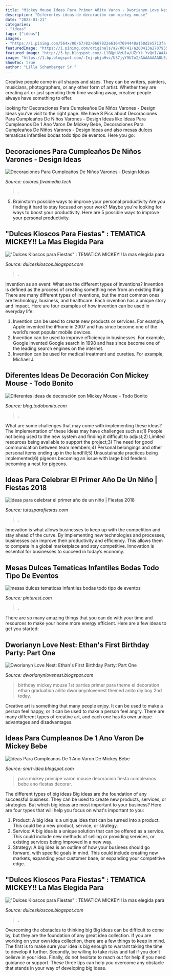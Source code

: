 ```yaml
---
title: "Mickey Mouse Ideas Para Primer Añito Varon - Dworianyn Love Nest: Ethan&#039;s First Birthday Party: Part One"
description: "Diferentes ideas de decoración con mickey mouse"
date: "2023-01-21"
categories:
- "ideas"
tags: ["ideas"]
images:
- "https://i.pinimg.com/564x/06/67/82/0667822e61647694448a158d2e5713fa.jpg"
featuredImage: "https://i.pinimg.com/originals/a2/00/41/a200413a27079554e3f849c2c2667ac4.jpg"
featured_image: "http://3.bp.blogspot.com/-LlBQpUVzU1w/UZrYk_YvQnI/AAAAAAAAUQI/f4ttD-uQMzU/s1600/DSC_6938+%2528848x1280%2529.jpg"
image: "https://1.bp.blogspot.com/-Iej-pbjuHvc/US7jyY9U7oI/AAAAAAAADLE/aK4Q5E9pdJ8/s1600/2-mickey.JPG"
ShowToc: true
author: "Lilla Schamberger Sr."
---
```



Creative people come in all shapes and sizes. They can be writers, painters, musicians, photographers, or any other form of artist. Whether they are creating art or just spending their time wasting away, creative people always have something to offer.

	

		
looking for Decoraciones Para Cumpleaños De Niños Varones - Design Ideas you've visit to the right page. We have 8 Pics about Decoraciones Para Cumpleaños De Niños Varones - Design Ideas like Ideas Para Cumpleanos De 1 Ano Varon De Mickey Bebe, Decoraciones Para Cumpleaños De Niños Varones - Design Ideas and also mesas dulces tematicas infantiles bodas todo tipo de eventos. Here you go:
		
    
## Decoraciones Para Cumpleaños De Niños Varones - Design Ideas

<img loading=lazy src="https://i.pinimg.com/564x/06/67/82/0667822e61647694448a158d2e5713fa.jpg" onerror="this.onerror=null;this.src='https://tse1.mm.bing.net/th?id=OIP.jhycktUdYAxNF7Ve9dPQcwHaJP&amp;pid=15.1';" alt="Decoraciones Para Cumpleaños De Niños Varones - Design Ideas">

_Source: colores.fivamedia.tech_

>. 

	

5. Brainstorm possible ways to improve your personal productivity
Are you finding it hard to stay focused on your work? Maybe you're looking for ways to boost your productivity. Here are 5 possible ways to improve your personal productivity.

    
## &quot;Dulces Kioscos Para Fiestas&quot; : TEMATICA MICKEY!! La Mas Elegida Para

<img loading=lazy src="https://1.bp.blogspot.com/-Iej-pbjuHvc/US7jyY9U7oI/AAAAAAAADLE/aK4Q5E9pdJ8/s1600/2-mickey.JPG" onerror="this.onerror=null;this.src='https://tse4.mm.bing.net/th?id=OIP.uR29PgGEIouh8CsSs1_WIgHaFn&amp;pid=15.1';" alt="&quot;Dulces Kioscos para Fiestas&quot; : TEMATICA MICKEY!! la mas elegida para">

_Source: dulceskioscos.blogspot.com_

>. 

	

Invention as an event: What are the different types of inventions?
Invention is defined as the process of creating something new from an existing thing. There are many different types of inventions, but the most common ones are technology, business, and healthcare. Each invention has a unique story and impact. Here are four examples of how invention can be used in everyday life: 
1. Invention can be used to create new products or services. For example, Apple invented the iPhone in 2007 and has since become one of the world’s most popular mobile devices. 
2. Invention can be used to improve efficiency in businesses. For example, Google invented Google search in 1998 and has since become one of the leading search engines on the internet. 
3. Invention can be used for medical treatment and curettes. For example, Michael J.

    
## Diferentes Ideas De Decoración Con Mickey Mouse - Todo Bonito

<img loading=lazy src="https://static4.todobonito.com/m/2016/03/page6-8-587x400.jpg" onerror="this.onerror=null;this.src='https://tse1.mm.bing.net/th?id=OIP.wd0bcLaT8PwDm8OrmDj_TQHaFC&amp;pid=15.1';" alt="Diferentes ideas de decoración con Mickey Mouse - Todo Bonito">

_Source: blog.todobonito.com_

>. 

	

What are some challenges that may come with implementing these ideas?
The implementation of these ideas may have challenges such as;1) People not being used to the new system and finding it difficult to adjust;2) Limited resources being available to support the project;3) The need for good communication between team members;4) Personal belongings and other personal items ending up in the landfill;5) Unsustainable practices being implemented;6) pigeons becoming an issue with large bird feeders becoming a nest for pigeons.

    
## Ideas Para Celebrar El Primer Año De Un Niño | Fiestas 2018

<img loading=lazy src="https://tutusparafiestas.com/wp-content/uploads/2017/08/Ideas-para-celebrar-el-primer-ano-de-tu-nino-17.jpg" onerror="this.onerror=null;this.src='https://tse2.mm.bing.net/th?id=OIP.jE84faEBdPKlwgyvEfIGWwHaFj&amp;pid=15.1';" alt="Ideas para celebrar el primer año de un niño | Fiestas 2018">

_Source: tutusparafiestas.com_

>. 

	

Innovation is what allows businesses to keep up with the competition and stay ahead of the curve. By implementing new technologies and processes, businesses can improve their productivity and efficiency. This allows them to compete in a global marketplace and stay competitive. Innovation is essential for businesses to succeed in today’s economy.

    
## Mesas Dulces Tematicas Infantiles Bodas Todo Tipo De Eventos

<img loading=lazy src="https://i.pinimg.com/originals/a2/00/41/a200413a27079554e3f849c2c2667ac4.jpg" onerror="this.onerror=null;this.src='https://tse2.mm.bing.net/th?id=OIP.iPPEo4ZmX2Rf6xoSmAomMAHaJ4&amp;pid=15.1';" alt="mesas dulces tematicas infantiles bodas todo tipo de eventos">

_Source: pinterest.com_

>. 

	

There are so many amazing things that you can do with your time and resources to make your home more energy efficient. Here are a few ideas to get you started:

    
## Dworianyn Love Nest: Ethan&#039;s First Birthday Party: Part One

<img loading=lazy src="http://3.bp.blogspot.com/-LlBQpUVzU1w/UZrYk_YvQnI/AAAAAAAAUQI/f4ttD-uQMzU/s1600/DSC_6938+%2528848x1280%2529.jpg" onerror="this.onerror=null;this.src='https://tse4.mm.bing.net/th?id=OIP.FY4uCBppSCGe207PnyzwwgHaLL&amp;pid=15.1';" alt="Dworianyn Love Nest: Ethan&#039;s First Birthday Party: Part One">

_Source: dworianynlovenest.blogspot.com_

>birthday mickey mouse 1st parties primer para theme el decoration ethan graduation añito dworianynlovenest themed anito diy boy 2nd today. 

	

Creative art is something that many people enjoy. It can be used to make a person feel happy, or it can be used to make a person feel angry. There are many different types of creative art, and each one has its own unique advantages and disadvantages.

    
## Ideas Para Cumpleanos De 1 Ano Varon De Mickey Bebe

<img loading=lazy src="https://ideasparalasfiestas.com/wp-content/uploads/2019/06/ideas-de-decoracion-fiesta-de-mickey-mouse-principe.jpg" onerror="this.onerror=null;this.src='https://tse1.mm.bing.net/th?id=OIP.hKE27QxZguzoZqmcukRVagHaIV&amp;pid=15.1';" alt="Ideas Para Cumpleanos De 1 Ano Varon De Mickey Bebe">

_Source: smrt-idea.blogspot.com_

>para mickey principe varon mouse decoracion fiesta cumpleanos bebe ano fiestas decorar. 

	

The different types of big ideas
Big ideas are the foundation of any successful business. They can be used to create new products, services, or strategies. But which big ideas are most important to your business? Here are four types that will help you focus on what's important to you: 
1. Product: A big idea is a unique idea that can be turned into a product. This could be a new product, service, or strategy. 
2. Service: A big idea is a unique solution that can be offered as a service. This could include new methods of selling or providing services, or existing services being improved in a new way. 
3. Strategy: A big idea is an outline of how your business should go forward, with specific goals in mind. This could include creating new markets, expanding your customer base, or expanding your competitive edge.

    
## &quot;Dulces Kioscos Para Fiestas&quot; : TEMATICA MICKEY!! La Mas Elegida Para

<img loading=lazy src="http://2.bp.blogspot.com/-GgX3pbNG4Y8/US7jodxmKvI/AAAAAAAADKs/vYIKgf5XmmQ/s1600/3-mickey.JPG" onerror="this.onerror=null;this.src='https://tse1.mm.bing.net/th?id=OIP.08dNoavuD9QWJ9hyS9YlnAHaFn&amp;pid=15.1';" alt="&quot;Dulces Kioscos para Fiestas&quot; : TEMATICA MICKEY!! la mas elegida para">

_Source: dulceskioscos.blogspot.com_

>. 

	

Overcoming the obstacles to thinking big
Big ideas can be difficult to come by, but they are the foundation of any great idea collection. If you are working on your own idea collection, there are a few things to keep in mind. The first is to make sure your idea is big enough to warrant taking the time to develop it further. Secondly, be willing to take risks and fail if you don’t believe in your idea. Finally, do not hesitate to reach out for help if you need guidance or support. These three tips can help you overcome any obstacle that stands in your way of developing big ideas.

